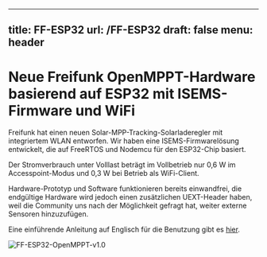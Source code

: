 
---
title: FF-ESP32
url: /FF-ESP32
draft: false
menu: header
---


# Neue Freifunk OpenMPPT-Hardware basierend auf ESP32 mit ISEMS-Firmware und WiFi
Freifunk hat einen neuen Solar-MPP-Tracking-Solarladeregler mit integriertem WLAN
entworfen. Wir haben eine ISEMS-Firmwarelösung entwickelt, die auf FreeRTOS und Nodemcu für den ESP32-Chip
basiert.

Der Stromverbrauch unter Volllast beträgt im Vollbetrieb nur 0,6 W im
Accesspoint-Modus und 0,3 W bei Betrieb als WiFi-Client.

Hardware-Prototyp und Software funktionieren bereits einwandfrei, die endgültige Hardware
wird jedoch einen zusätzlichen UEXT-Header haben, weil die Community uns
nach der Möglichkeit gefragt hat, weiter externe Sensoren hinzuzufügen.

Eine einführende Anleitung auf Englisch für die Benutzung gibt es
[hier](https://github.com/ISEMS/ISEMS-ESP32/blob/master/BEGINNER-HOWTO.md).

![FF-ESP32-OpenMPPT-v1.0](/images/ff-esp32-openmppt.jpg)
